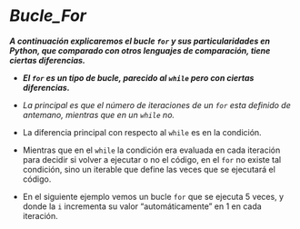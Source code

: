 # **_Bucle_For_**

**_A continuación explicaremos el bucle ```for``` y sus particularidades en Python, que comparado con otros lenguajes de comparación, tiene ciertas diferencias._**

- **_El ```for``` es un tipo de bucle, parecido al ```while``` pero con ciertas diferencias._**
  
- _La principal es que el número de iteraciones de un ```for``` esta definido de antemano, mientras que en un ```while``` no._
  
- La diferencia principal con respecto al ```while``` es en la condición.
  
- Mientras que en el ```while``` la condición era evaluada en cada iteración para decidir si volver a ejecutar o no el código, en el ```for``` no existe tal condición, sino un iterable que define las veces que se ejecutará el código.
  
- En el siguiente ejemplo vemos un bucle ```for``` que se ejecuta 5 veces, y donde la ```i``` incrementa su valor “automáticamente” en 1 en cada iteración.
